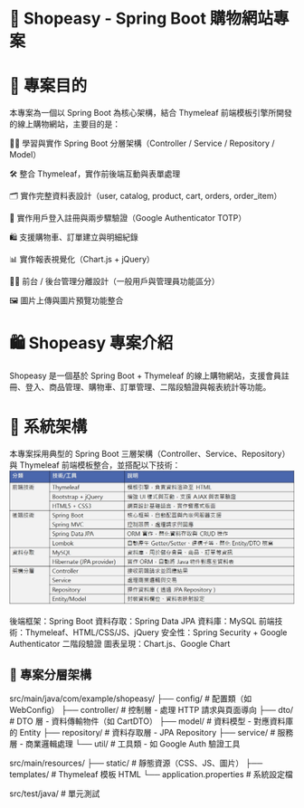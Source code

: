# 🛒 Shopeasy - Spring Boot 購物網站專案

# 📌 專案目的
本專案為一個以 Spring Boot 為核心架構，結合 Thymeleaf 前端模板引擎所開發的線上購物網站，主要目的是：

🧑‍💻 學習與實作 Spring Boot 分層架構（Controller / Service / Repository / Model）<br>

🛠️ 整合 Thymeleaf，實作前後端互動與表單處理<br>

🗂️ 實作完整資料表設計（user, catalog, product, cart, orders, order_item）<br>

🔐 實作用戶登入註冊與兩步驟驗證（Google Authenticator TOTP）<br>

🛍️ 支援購物車、訂單建立與明細紀錄<br>

📊 實作報表視覺化（Chart.js + jQuery）<br>

🧑‍💼 前台 / 後台管理分離設計（一般用戶與管理員功能區分）<br>

🖼️ 圖片上傳與圖片預覽功能整合<br>

# 🛍️ Shopeasy 專案介紹
Shopeasy 是一個基於 Spring Boot + Thymeleaf 的線上購物網站，支援會員註冊、登入、商品管理、購物車、訂單管理、二階段驗證與報表統計等功能。

# 🧱 系統架構
本專案採用典型的 Spring Boot 三層架構（Controller、Service、Repository）與 Thymeleaf 前端模板整合，並搭配以下技術：
![image](images/技術架構總覽表.jpg)


後端框架：Spring Boot
資料存取：Spring Data JPA
資料庫：MySQL
前端技術：Thymeleaf、HTML/CSS/JS、jQuery
安全性：Spring Security + Google Authenticator 二階段驗證
圖表呈現：Chart.js、Google Chart

## 📁 專案分層架構
src/main/java/com/example/shopeasy/
├── config/           # 配置類（如 WebConfig）
├── controller/       # 控制層 - 處理 HTTP 請求與頁面導向
├── dto/              # DTO 層 - 資料傳輸物件（如 CartDTO）
├── model/            # 資料模型 - 對應資料庫的 Entity
├── repository/       # 資料存取層 - JPA Repository
├── service/          # 服務層 - 商業邏輯處理
└── util/             # 工具類 - 如 Google Auth 驗證工具

src/main/resources/
├── static/           # 靜態資源（CSS、JS、圖片）
├── templates/        # Thymeleaf 模板 HTML
└── application.properties  # 系統設定檔

src/test/java/        # 單元測試


